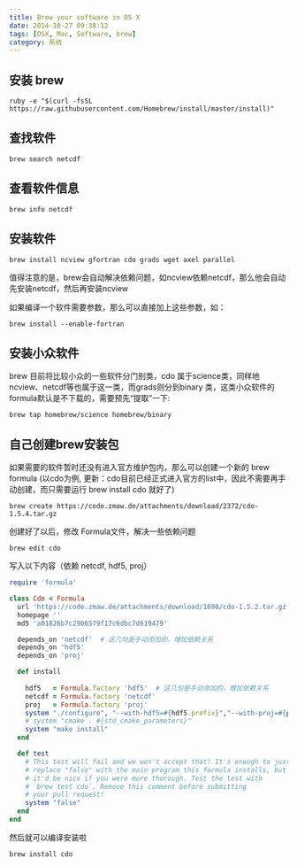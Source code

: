 ```yaml
---
title: Brew your software in OS X
date: 2014-10-27 09:38:12
tags: [OSX, Mac, Software, brew]
category: 系统
---
```


## 安装 brew

`ruby -e "$(curl -fsSL https://raw.githubusercontent.com/Homebrew/install/master/install)"` 

## 查找软件

`brew search netcdf`

## 查看软件信息

`brew info netcdf`

## 安装软件

`brew install ncview gfortran cdo grads wget axel parallel`

值得注意的是，brew会自动解决依赖问题，如ncview依赖netcdf，那么他会自动先安装netcdf，然后再安装ncview

如果编译一个软件需要参数，那么可以直接加上这些参数，如：

`brew install --enable-fortran`

## 安装小众软件

brew 目前将比较小众的一些软件分门别类，cdo 属于science类，同样地 ncview、netcdf等也属于这一类，而grads则分到binary 类，这类小众软件的formula默认是不下载的，需要预先“提取”一下: 

`brew tap homebrew/science homebrew/binary`

## 自己创建brew安装包

如果需要的软件暂时还没有进入官方维护包内，那么可以创建一个新的 brew formula (以cdo为例, 更新：cdo目前已经正式进入官方的list中，因此不需要再手动创建，而只需要运行 brew install cdo 就好了)

`brew create https://code.zmaw.de/attachments/download/2372/cdo-1.5.4.tar.gz`

创建好了以后，修改 Formula文件，解决一些依赖问题

`brew edit cdo`

写入以下内容（依赖 netcdf, hdf5, proj）

```ruby
require 'formula'

class Cdo < Formula
  url 'https://code.zmaw.de/attachments/download/1690/cdo-1.5.2.tar.gz'
  homepage ''
  md5 'a01826b7c2906579f17c6dbc7d619479'

  depends_on 'netcdf'  # 这几句是手动添加的，增加依赖关系
  depends_on 'hdf5'
  depends_on 'proj'

  def install
  
    hdf5   = Formula.factory 'hdf5'  # 这几句是手动添加的，增加依赖关系
    netcdf = Formula.factory 'netcdf'
    proj   = Formula.factory 'proj'
    system "./configure", "--with-hdf5=#{hdf5.prefix}","--with-proj=#{proj.prefix}","--disable-debug", "--disable-dependency-tracking","--with-netcdf=#{netcdf.prefix}", "--prefix=#{prefix}"
    # system "cmake . #{std_cmake_parameters}"
    system "make install"
  end

  def test
    # This test will fail and we won't accept that! It's enough to just
    # replace "false" with the main program this formula installs, but
    # it'd be nice if you were more thorough. Test the test with
    # `brew test cdo`. Remove this comment before submitting
    # your pull request!
    system "false"
  end
end
```
然后就可以编译安装啦

`brew install cdo`